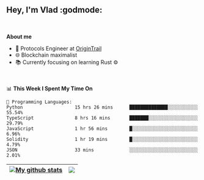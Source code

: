 ## Hey, I'm Vlad :godmode:

<br/>

**About me**
- 💼 Protocols Engineer at [OriginTrail](https://github.com/OriginTrail)
- 🌐 Blockchain maximalist
- 📚 Currently focusing on learning Rust :gear:

<br/>

<!--START_SECTION:waka-->
📊 **This Week I Spent My Time On** 

```text
💬 Programming Languages: 
Python                   15 hrs 26 mins      ██████████████░░░░░░░░░░░   55.54% 
TypeScript               8 hrs 16 mins       ███████░░░░░░░░░░░░░░░░░░   29.79% 
JavaScript               1 hr 56 mins        █░░░░░░░░░░░░░░░░░░░░░░░░   6.96% 
Solidity                 1 hr 19 mins        █░░░░░░░░░░░░░░░░░░░░░░░░   4.79% 
JSON                     33 mins             ░░░░░░░░░░░░░░░░░░░░░░░░░   2.01%

```


<!--END_SECTION:waka-->


| <a href="https://github.com/anuraghazra/github-readme-stats"><img align="center" src="https://github-readme-stats.vercel.app/api?username=u-hubar&show_icons=true&include_all_commits=true&theme=dark&hide_border=true" alt="My github stats" /></a> | <a href="https://github.com/anuraghazra/github-readme-stats"><img align="center" src="https://github-readme-stats.vercel.app/api/top-langs/?username=u-hubar&layout=compact&theme=dark&hide_border=true" /></a> |
| ------------- | ------------- |
